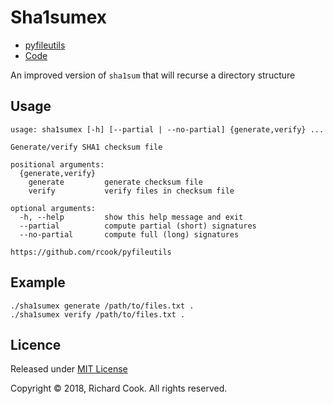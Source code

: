 # Sha1sumex

* [pyfileutils](README.md)
* [Code](sha1sumex)

An improved version of `sha1sum` that will recurse a directory structure

## Usage

```
usage: sha1sumex [-h] [--partial | --no-partial] {generate,verify} ...

Generate/verify SHA1 checksum file

positional arguments:
  {generate,verify}
    generate         generate checksum file
    verify           verify files in checksum file

optional arguments:
  -h, --help         show this help message and exit
  --partial          compute partial (short) signatures
  --no-partial       compute full (long) signatures

https://github.com/rcook/pyfileutils
```

## Example

```
./sha1sumex generate /path/to/files.txt .
./sha1sumex verify /path/to/files.txt .
```

## Licence

Released under [MIT License][licence]

Copyright &copy; 2018, Richard Cook. All rights reserved.

[exifread]: https://pypi.org/project/ExifRead/
[find-duplicates]: https://gist.github.com/jinie/b51f75fa1ece7c02ca3f/
[licence]: LICENSE
